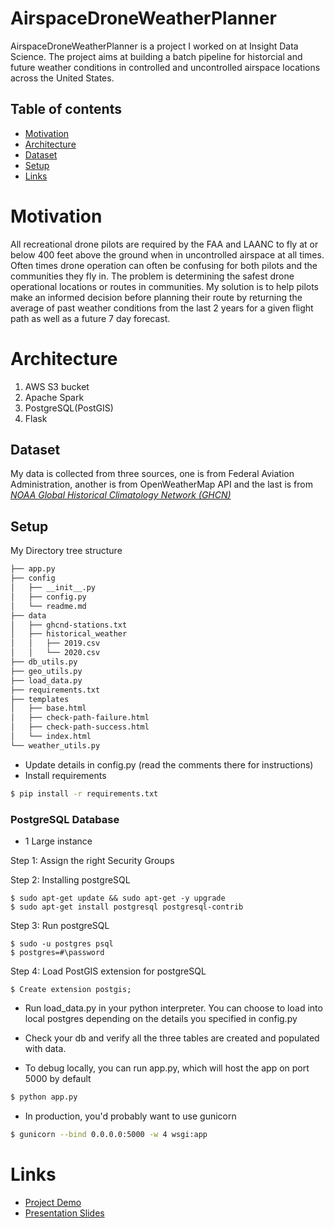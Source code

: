 # AirspaceDroneWeatherPlanner
AirspaceDroneWeatherPlanner is a project I worked on at Insight Data Science. The project aims at building a batch pipeline for historcial and future weather conditions in controlled and uncontrolled airspace locations across the United States. 


## Table of contents
* [Motivation](README.md#motivation)
* [Architecture](README.md#architecture)
* [Dataset](README.md#dataset)
* [Setup](README.md#setup)
* [Links](README.md#links)

# Motivation

All recreational drone pilots are required by the FAA and LAANC to fly at or below 400 feet above the ground when in uncontrolled airspace at all times. Often times drone operation can often be confusing for both pilots and the communities they fly in. The problem is determining the safest drone operational locations or routes in communities. My solution is to help pilots make an informed decision before planning their route by returning the average of past weather conditions from the last 2 years for a given flight path as well as a future 7 day forecast. 

# Architecture

1. AWS S3 bucket
2. Apache Spark 
3. PostgreSQL(PostGIS)
4. Flask

## Dataset
My data is collected from three sources, one is from Federal Aviation Administration, another is from OpenWeatherMap API and the last is from *[NOAA Global Historical Climatology Network (GHCN)](https://www.ncdc.noaa.gov/data-access/land-based-station-data/land-based-datasets/global-historical-climatology-network-ghcn)*

## Setup 

My Directory tree structure 
```sh
├── app.py
├── config
│   ├── __init__.py
│   ├── config.py
│   └── readme.md
├── data
│   ├── ghcnd-stations.txt
│   ├── historical_weather
│   │   ├── 2019.csv
│   │   └── 2020.csv
├── db_utils.py
├── geo_utils.py
├── load_data.py
├── requirements.txt
├── templates
│   ├── base.html
│   ├── check-path-failure.html
│   ├── check-path-success.html
│   └── index.html
└── weather_utils.py
```

- Update details in config.py (read the comments there for instructions)
- Install requirements
```sh
$ pip install -r requirements.txt
```
### PostgreSQL Database
- 1 Large instance

Step 1: Assign the right Security Groups 

Step 2: Installing postgreSQL

```
$ sudo apt-get update && sudo apt-get -y upgrade
$ sudo apt-get install postgresql postgresql-contrib​
```

Step 3: Run postgreSQL

```
$ sudo -u postgres psql
$ postgres=#\password​
```

Step 4: Load PostGIS extension for postgreSQL

```
$ Create extension postgis;
```

- Run load_data.py in your python interpreter. You can choose to load into local postgres depending on the details you specified in config.py

- Check your db and verify all the three tables are created and populated with data.

- To debug locally, you can run app.py, which will host the app on port 5000 by default
```sh
$ python app.py
```

- In production, you'd probably want to use gunicorn

```sh
$ gunicorn --bind 0.0.0.0:5000 -w 4 wsgi:app
```

# Links
* [Project Demo](http://www.mobilitydata.tech/)
* [Presentation Slides](https://docs.google.com/presentation/d/1R-YObGiUdTsdznviVtARvFIVO0uJW6iQ0EpfcpFmhfw/edit?usp=sharing)
